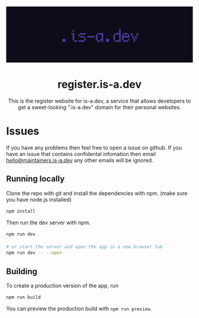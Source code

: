 <p align="center">
   <img alt="is-a-dev Banner" src="https://raw.githubusercontent.com/is-a-dev/register/main/media/banner.png">
</p>
<h1 align="center">register.is-a.dev</h1>
<p align="center">This is the register website for is-a.dev, a service that allows developers to get a sweet-looking ".is-a.dev" domain for their personal websites.</p>

# Issues

If you have any problems then feel free to open a issue on github.
If you have an issue that contains confidental infomation then email hello@maintainers.is-a.dev any other emails will be ignored.

## Running locally

Clone the repo with git and install the dependencies with npm. (make sure you have node.js installed)

```bash
npm install
```

Then run the dev server with npm.

```bash
npm run dev

# or start the server and open the app in a new browser tab
npm run dev -- --open
```

## Building

To create a production version of the app, run

```bash
npm run build
```

You can preview the production build with `npm run preview`.